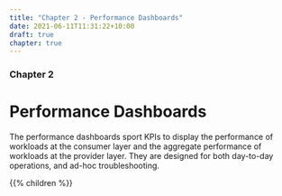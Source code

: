 ```yaml
---
title: "Chapter 2 - Performance Dashboards"
date: 2021-06-11T11:31:22+10:00
draft: true
chapter: true
---
```


### Chapter 2
# Performance Dashboards

The performance dashboards sport KPIs to display the performance of workloads at the consumer layer and the aggregate performance of workloads at the provider layer. They are designed for both day-to-day operations, and ad-hoc troubleshooting. 

{{% children %}}